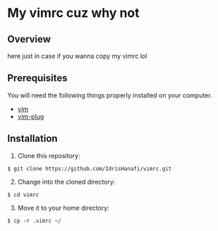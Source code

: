 # My vimrc cuz why not

## Overview

here just in case if you wanna copy my vimrc lol

## Prerequisites

You will need the following things properly installed on your computer.

* [vim](https://www.vim.org/)
* [vim-plug](https://github.com/junegunn/vim-plug)

## Installation

1. Clone this repository:
  
  ```
  $ git clone https://github.com/IdrisHanafi/vimrc.git
  ```
2. Change into the cloned directory:
  
  ```
  $ cd vimrc
  ```
3. Move it to your home directory:
  
  ```
  $ cp -r .vimrc ~/
  ```
